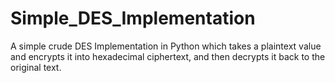 # Simple_DES_Implementation
A simple crude DES Implementation in Python which takes a plaintext value and encrypts it into hexadecimal ciphertext, and then decrypts it back to the original text.
